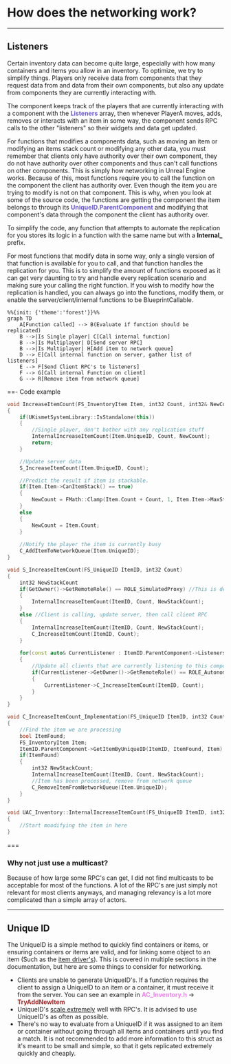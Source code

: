 # How does the networking work?

---
## Listeners

Certain inventory data can become quite large, especially with how many containers and items you allow in an inventory. To optimize, we try to simplify things. Players only receive data from components that they request data from and data from their own components, but also any update from components they are currently interacting with.

The component keeps track of the players that are currently interacting with a component with the <span style="color:slateblue">**Listeners**</span> array, then whenever PlayerA moves, adds, removes or interacts with an item in some way, the component sends RPC calls to the other "listeners" so their widgets and data get updated.

For functions that modifies a components data, such as moving an item or modifying an items stack count or modifying any other data, you must remember that clients only have authority over their own component, they do not have authority over other components and thus can't call functions on other components. This is simply how networking in Unreal Engine works.
Because of this, most functions require you to call the function on the component the client has authority over. Even though the item you are trying to modify is not on that component.
This is why, when you look at some of the source code, the functions are getting the component the item belongs to through its <span style="color:slateblue">**UniqueID**</span>.<span style="color:slateblue">**ParentComponent**</span> and modifying that component's data through the component the client has authority over.

To simplify the code, any function that attempts to automate the replication for you stores its logic in a function with the same name but with a **Internal_** prefix.

For most functions that modify data in some way, only a single version of that function is available for you to call, and that function handles the replication for you. This is to simplify the amount of functions exposed as it can get very daunting to try and handle every replication scenario and making sure your calling the right function. If you wish to modify how the replication is handled, you can always go into the functions, modify them, or enable the server/client/internal functions to be BlueprintCallable.

```mermaid
%%{init: {'theme':'forest'}}%%
graph TD
    A[Function called] --> B(Evaluate if function should be replicated)
    B -->|Is Single player| C[Call internal function]
    B -->|Is Multiplayer| D[Send server RPC]
    B -->|Is Multiplayer| H[Add item to network queue]
    D --> E[Call internal function on server, gather list of listeners]
    E --> F[Send Client RPC's to listeners]
    F --> G[Call internal Function on client]
    G --> R[Remove item from network queue]
```

==- Code example


```C++
void IncreaseItemCount(FS_InventoryItem Item, int32 Count, int32& NewCount)
{
    if(UKismetSystemLibrary::IsStandalone(this))
	{
        //Single player, don't bother with any replication stuff
		InternalIncreaseItemCount(Item.UniqueID, Count, NewCount);
		return;
	}

    //Update server data
	S_IncreaseItemCount(Item.UniqueID, Count);

    //Predict the result if item is stackable.
	if(Item.Item->CanItemStack() == true)
	{
		NewCount = FMath::Clamp(Item.Count + Count, 1, Item.Item->MaxStack);
	}
	else
	{
		NewCount = Item.Count;
	}
    
    //Notify the player the item is currently busy
	C_AddItemToNetworkQueue(Item.UniqueID);
}

void S_IncreaseItemCount(FS_UniqueID ItemID, int32 Count)
{
    int32 NewStackCount
    if(GetOwner()->GetRemoteRole() == ROLE_SimulatedProxy) //This is dedicated or listen server. Don't bother with client RPC
	{
		InternalIncreaseItemCount(ItemID, Count, NewStackCount);
	}
	else //Client is calling, update server, then call client RPC
	{
		InternalIncreaseItemCount(ItemID, Count, NewStackCount);
		C_IncreaseItemCount(ItemID, Count);
	}
	
	for(const auto& CurrentListener : ItemID.ParentComponent->Listeners)
	{
		//Update all clients that are currently listening to this component's replication calls.
		if(CurrentListener->GetOwner()->GetRemoteRole() == ROLE_AutonomousProxy && CurrentListener != this)
		{
			CurrentListener->C_IncreaseItemCount(ItemID, Count);
		}
	}
}

void C_IncreaseItemCount_Implementation(FS_UniqueID ItemID, int32 Count)
{
    //Find the item we are processing
	bool ItemFound;
	FS_InventoryItem Item;
	ItemID.ParentComponent->GetItemByUniqueID(ItemID, ItemFound, Item);
	if(ItemFound)
	{
		int32 NewStackCount;
		InternalIncreaseItemCount(ItemID, Count, NewStackCount);
        //Item has been processed, remove from network queue
		C_RemoveItemFromNetworkQueue(Item.UniqueID);
	}
}

void UAC_Inventory::InternalIncreaseItemCount(FS_UniqueID ItemID, int32 Count, int32& NewCount)
{
    //Start moodifying the item in here
}
```
===

### Why not just use a multicast?

Because of how large some RPC's can get, I did not find multicasts to be acceptable for most of the functions. A lot of the RPC's are just simply not relevant for most clients anyways, and managing relevancy is a lot more complicated than a simple array of actors.

---
## Unique ID

The UniqueID is a simple method to quickly find containers or items, or ensuring containers or items are valid, and for linking some object to an item (Such as the [item driver's](https://inventoryframework.github.io/classes-and-settings/o_itemobjectandac_itemdriver/)). This is covered in multiple sections in the documentation, but here are some things to consider for networking.

- Clients are unable to generate UniqueID's. If a function requires the client to assign a UniqueID to an item or a container, it must receive it from the server. You can see an example in <span style="color:violet">**AC_Inventory.h**</span> -> <span style="color:brown">**TryAddNewItem**</span>
- UniqueID's [scale extremely](https://inventoryframework.github.io/workinginthesystem/creatingcustomfunctions/#network-optimizations) well with RPC's. It is advised to use UniqueID's as often as possible.
- There's no way to evaluate from a UniqueID if it was assigned to an item or container without going through all items and containers until you find a match. It is not recommended to add more information to this struct as it's meant to be small and simple, so that it gets replicated extremely quickly and cheaply.